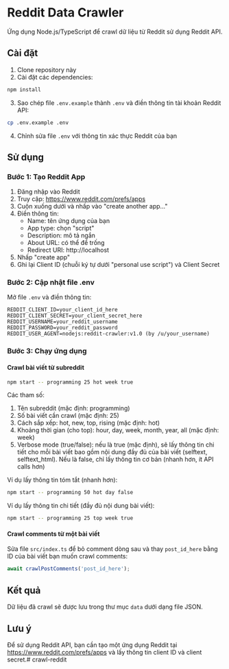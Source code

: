 # Reddit Data Crawler

Ứng dụng Node.js/TypeScript để crawl dữ liệu từ Reddit sử dụng Reddit API.

## Cài đặt

1. Clone repository này
2. Cài đặt các dependencies:

```bash
npm install
```

3. Sao chép file `.env.example` thành `.env` và điền thông tin tài khoản Reddit API:

```bash
cp .env.example .env
```

4. Chỉnh sửa file `.env` với thông tin xác thực Reddit của bạn

## Sử dụng

### Bước 1: Tạo Reddit App

1. Đăng nhập vào Reddit
2. Truy cập: https://www.reddit.com/prefs/apps
3. Cuộn xuống dưới và nhấp vào "create another app..."
4. Điền thông tin:
   - Name: tên ứng dụng của bạn
   - App type: chọn "script"
   - Description: mô tả ngắn
   - About URL: có thể để trống
   - Redirect URI: http://localhost
5. Nhấp "create app"
6. Ghi lại Client ID (chuỗi ký tự dưới "personal use script") và Client Secret

### Bước 2: Cập nhật file .env

Mở file `.env` và điền thông tin:
```
REDDIT_CLIENT_ID=your_client_id_here
REDDIT_CLIENT_SECRET=your_client_secret_here
REDDIT_USERNAME=your_reddit_username
REDDIT_PASSWORD=your_reddit_password
REDDIT_USER_AGENT=nodejs:reddit-crawler:v1.0 (by /u/your_username)
```

### Bước 3: Chạy ứng dụng

#### Crawl bài viết từ subreddit

```bash
npm start -- programming 25 hot week true
```

Các tham số:
1. Tên subreddit (mặc định: programming)
2. Số bài viết cần crawl (mặc định: 25)
3. Cách sắp xếp: hot, new, top, rising (mặc định: hot)
4. Khoảng thời gian (cho top): hour, day, week, month, year, all (mặc định: week)
5. Verbose mode (true/false): nếu là true (mặc định), sẽ lấy thông tin chi tiết cho mỗi bài viết bao gồm nội dung đầy đủ của bài viết (selftext, selftext_html). Nếu là false, chỉ lấy thông tin cơ bản (nhanh hơn, ít API calls hơn)

Ví dụ lấy thông tin tóm tắt (nhanh hơn):
```bash
npm start -- programming 50 hot day false
```

Ví dụ lấy thông tin chi tiết (đầy đủ nội dung bài viết):
```bash
npm start -- programming 25 top week true
```

#### Crawl comments từ một bài viết

Sửa file `src/index.ts` để bỏ comment dòng sau và thay `post_id_here` bằng ID của bài viết bạn muốn crawl comments:

```typescript
await crawlPostComments('post_id_here');
```

## Kết quả

Dữ liệu đã crawl sẽ được lưu trong thư mục `data` dưới dạng file JSON.

## Lưu ý

Để sử dụng Reddit API, bạn cần tạo một ứng dụng Reddit tại https://www.reddit.com/prefs/apps và lấy thông tin client ID và client secret.# crawl-reddit
